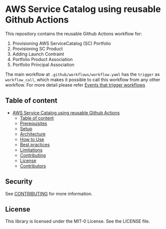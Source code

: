 # AWS Service Catalog using reusable Github Actions

This repository contains the reusable Github Actions workflow for:
1. Provisioning AWS ServiceCatalog (SC) Portfolio 
2. Provisioning SC Product
3. Adding Launch Contraint
4. Portfolio Product Association
5. Portfolio Principal Association

The main workflow at `.github/workflows/workflow.yaml` has the `trigger` as `workflow_call`, which makes it possible to call this workflow from any other workflow. 
For more detail please refer [Events that trigger workflows](https://docs.github.com/en/actions/writing-workflows/choosing-when-your-workflow-runs/events-that-trigger-workflows)

## Table of content
- [AWS Service Catalog using reusable Github Actions](#aws-service-catalog-using-reusable-github-actions)
  - [Table of content](#table-of-content)
  - [Prerequisites](#prerequisites)
  - [Setup](#setup)
  - [Architecture](#architecture)
  - [How to Use](#how-to-use)
  - [Best practices](#best-practices)
  - [Limitations](#limitations)
  - [Contributing](#security)
  - [License](#license)
  - [Contributors](#contributors)
 
  
## Security

See [CONTRIBUTING](CONTRIBUTING.md#security-issue-notifications) for more information.

## License

This library is licensed under the MIT-0 License. See the LICENSE file.

